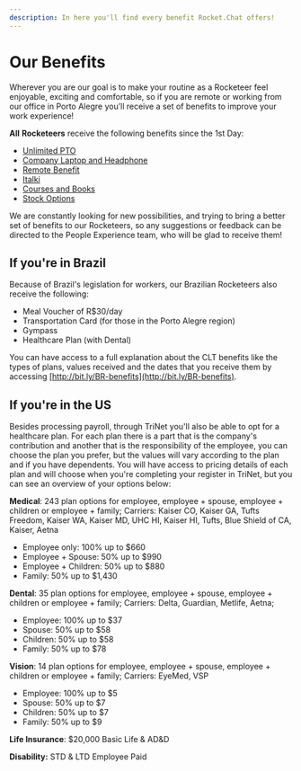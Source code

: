 ```yaml
---
description: In here you'll find every benefit Rocket.Chat offers!
---
```


# Our Benefits

Wherever you are our goal is to make your routine as a Rocketeer feel enjoyable, exciting and comfortable, so if you are remote or working from our office in Porto Alegre you’ll receive a set of benefits to improve your work experience!

**All** **Rocketeers** receive the following benefits since the 1st Day:

* [Unlimited PTO](https://handbook.rocket.chat/departments-operations/people/daily-life/pto-guide)
* [Company Laptop and Headphone](https://handbook.rocket.chat/company/people/joining/onboarding/laptop-ordering)
* [Remote Benefit](https://handbook.rocket.chat/departments-operations/people/onboarding/benefits/remote-benefit)
* [Italki](https://handbook.rocket.chat/company/people/developing-yourself/learning)
* [Courses and Books](https://handbook.rocket.chat/company/people/developing-yourself/learning)
* [Stock Options](https://handbook.rocket.chat/departments-operations/people/onboarding/benefits/stock-options)

We are constantly looking for new possibilities, and trying to bring a better set of benefits to our Rocketeers, so any suggestions or feedback can be directed to the People Experience team, who will be glad to receive them!

## If you're in Brazil

Because of Brazil's legislation for workers, our Brazilian Rocketeers also receive the following:

* Meal Voucher of R$30/day
* Transportation Card (for those in the Porto Alegre region)
* Gympass
* Healthcare Plan (with Dental)

You can have access to a full explanation about the CLT benefits like the types of plans, values received and the dates that you receive them by accessing [http://bit.ly/BR-benefits](http://bit.ly/BR-benefits).

## If you're in the US

Besides processing payroll, through TriNet you'll also be able to opt for a healthcare plan. For each plan there is a part that is the company's contribution and another that is the responsibility of the employee, you can choose the plan you prefer, but the values will vary according to the plan and if you have dependents. You will have access to pricing details of each plan and will choose when you're completing your register in TriNet, but you can see an overview of your options below:

**Medical**: 243 plan options for employee, employee + spouse, employee + children or employee + family; Carriers: Kaiser CO, Kaiser GA, Tufts Freedom, Kaiser WA, Kaiser MD, UHC HI, Kaiser HI, Tufts, Blue Shield of CA, Kaiser, Aetna

* Employee only: 100% up to $660
* Employee + Spouse: 50% up to $990
* Employee + Children: 50% up to $880
* Family: 50% up to $1,430

**Dental**: 35 plan options for employee, employee + spouse, employee + children or employee + family; Carriers: Delta, Guardian, Metlife, Aetna;

* Employee: 100% up to $37
* Spouse: 50% up to $58
* Children: 50% up to $58
* Family: 50% up to $78

**Vision**: 14 plan options for employee, employee + spouse, employee + children or employee + family; Carriers: EyeMed, VSP

* Employee: 100% up to $5
* Spouse: 50% up to $7
* Children: 50% up to $7
* Family: 50% up to $9

**Life Insurance**: $20,000 Basic Life & AD\&D

**Disability:** STD & LTD Employee Paid
